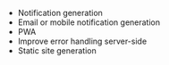 - Notification generation
- Email or mobile notification generation
- PWA
- Improve error handling server-side
- Static site generation
